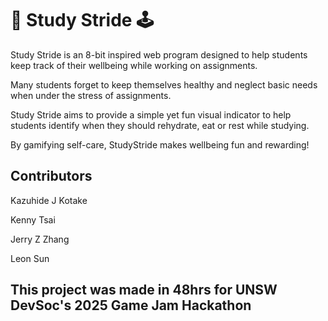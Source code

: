 # 👾 Study Stride 🕹️

Study Stride is an 8-bit inspired web program designed to help students keep track of their wellbeing while working on assignments. 

Many students forget to keep themselves healthy and neglect basic needs when under the stress of assignments.

Study Stride aims to provide a simple yet fun visual indicator to help students identify when they should rehydrate, eat or rest while studying.

By gamifying self-care, StudyStride makes wellbeing fun and rewarding!

Contributors
- 
Kazuhide J Kotake

Kenny Tsai

Jerry Z Zhang

Leon Sun

**This project was made in 48hrs for UNSW DevSoc's 2025 Game Jam Hackathon**
-
